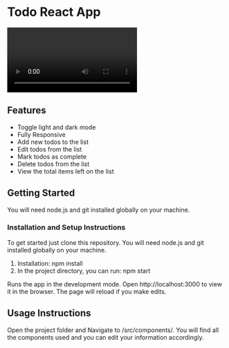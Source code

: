 # Todo React App

![](assets/screenshot.mp4)

## Features 
- Toggle light and dark mode
- Fully Responsive
- Add new todos to the list
- Edit todos from the list
- Mark todos as complete
- Delete todos from the list
- View the total items left on the list

## Getting Started
You will need node.js and git installed globally on your machine.

### Installation and Setup Instructions
To get started just clone this repository. You will need node.js and git installed globally on your machine.

1. Installation: npm install
2. In the project directory, you can run: npm start

Runs the app in the development mode.
Open http://localhost:3000 to view it in the browser. The page will reload if you make edits.

## Usage Instructions
Open the project folder and Navigate to /src/components/.
You will find all the components used and you can edit your information accordingly.
